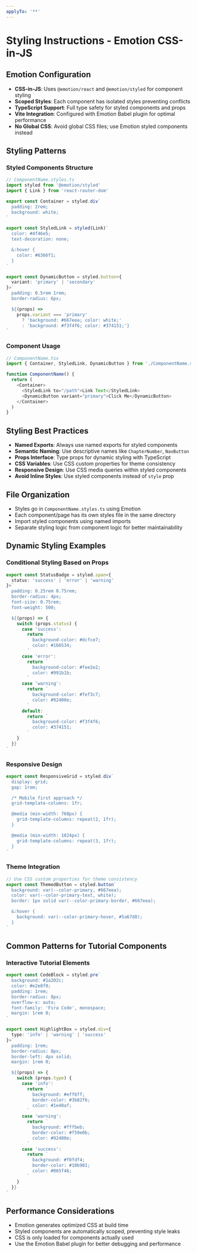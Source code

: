 ```yaml
---
applyTo: '**'
---
```


# Styling Instructions - Emotion CSS-in-JS

## Emotion Configuration

- **CSS-in-JS**: Uses `@emotion/react` and `@emotion/styled` for component styling
- **Scoped Styles**: Each component has isolated styles preventing conflicts
- **TypeScript Support**: Full type safety for styled components and props
- **Vite Integration**: Configured with Emotion Babel plugin for optimal performance
- **No Global CSS**: Avoid global CSS files; use Emotion styled components instead

## Styling Patterns

### Styled Components Structure

```typescript
// ComponentName.styles.ts
import styled from '@emotion/styled'
import { Link } from 'react-router-dom'

export const Container = styled.div`
  padding: 2rem;
  background: white;
`

export const StyledLink = styled(Link)`
  color: #4f46e5;
  text-decoration: none;

  &:hover {
    color: #6366f1;
  }
`

export const DynamicButton = styled.button<{
  variant: 'primary' | 'secondary'
}>`
  padding: 0.5rem 1rem;
  border-radius: 6px;

  ${(props) =>
    props.variant === 'primary'
      ? 'background: #667eea; color: white;'
      : 'background: #f3f4f6; color: #374151;'}
`
```

### Component Usage

```typescript
// ComponentName.tsx
import { Container, StyledLink, DynamicButton } from './ComponentName.styles'

function ComponentName() {
  return (
    <Container>
      <StyledLink to="/path">Link Text</StyledLink>
      <DynamicButton variant="primary">Click Me</DynamicButton>
    </Container>
  )
}
```

## Styling Best Practices

- **Named Exports**: Always use named exports for styled components
- **Semantic Naming**: Use descriptive names like `ChapterNumber`, `NavButton`
- **Props Interface**: Type props for dynamic styling with TypeScript
- **CSS Variables**: Use CSS custom properties for theme consistency
- **Responsive Design**: Use CSS media queries within styled components
- **Avoid Inline Styles**: Use styled components instead of `style` prop

## File Organization

- Styles go in `ComponentName.styles.ts` using Emotion
- Each component/page has its own styles file in the same directory
- Import styled components using named imports
- Separate styling logic from component logic for better maintainability

## Dynamic Styling Examples

### Conditional Styling Based on Props

```typescript
export const StatusBadge = styled.span<{
  status: 'success' | 'error' | 'warning'
}>`
  padding: 0.25rem 0.75rem;
  border-radius: 4px;
  font-size: 0.75rem;
  font-weight: 500;

  ${(props) => {
    switch (props.status) {
      case 'success':
        return `
          background-color: #dcfce7;
          color: #166534;
        `
      case 'error':
        return `
          background-color: #fee2e2;
          color: #991b1b;
        `
      case 'warning':
        return `
          background-color: #fef3c7;
          color: #92400e;
        `
      default:
        return `
          background-color: #f3f4f6;
          color: #374151;
        `
    }
  }}
`
```

### Responsive Design

```typescript
export const ResponsiveGrid = styled.div`
  display: grid;
  gap: 1rem;

  /* Mobile first approach */
  grid-template-columns: 1fr;

  @media (min-width: 768px) {
    grid-template-columns: repeat(2, 1fr);
  }

  @media (min-width: 1024px) {
    grid-template-columns: repeat(3, 1fr);
  }
`
```

### Theme Integration

```typescript
// Use CSS custom properties for theme consistency
export const ThemedButton = styled.button`
  background: var(--color-primary, #667eea);
  color: var(--color-primary-text, white);
  border: 1px solid var(--color-primary-border, #667eea);

  &:hover {
    background: var(--color-primary-hover, #5a67d8);
  }
`
```

## Common Patterns for Tutorial Components

### Interactive Tutorial Elements

```typescript
export const CodeBlock = styled.pre`
  background: #1a202c;
  color: #e2e8f0;
  padding: 1rem;
  border-radius: 8px;
  overflow-x: auto;
  font-family: 'Fira Code', monospace;
  margin: 1rem 0;
`

export const HighlightBox = styled.div<{
  type: 'info' | 'warning' | 'success'
}>`
  padding: 1rem;
  border-radius: 8px;
  border-left: 4px solid;
  margin: 1rem 0;

  ${(props) => {
    switch (props.type) {
      case 'info':
        return `
          background: #eff6ff;
          border-color: #3b82f6;
          color: #1e40af;
        `
      case 'warning':
        return `
          background: #fffbeb;
          border-color: #f59e0b;
          color: #92400e;
        `
      case 'success':
        return `
          background: #f0fdf4;
          border-color: #10b981;
          color: #065f46;
        `
    }
  }}
`
```

## Performance Considerations

- Emotion generates optimized CSS at build time
- Styled components are automatically scoped, preventing style leaks
- CSS is only loaded for components actually used
- Use the Emotion Babel plugin for better debugging and performance
